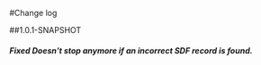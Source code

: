 #Change log

##1.0.1-SNAPSHOT

##### Fixed Doesn't stop anymore if an incorrect SDF record is found.